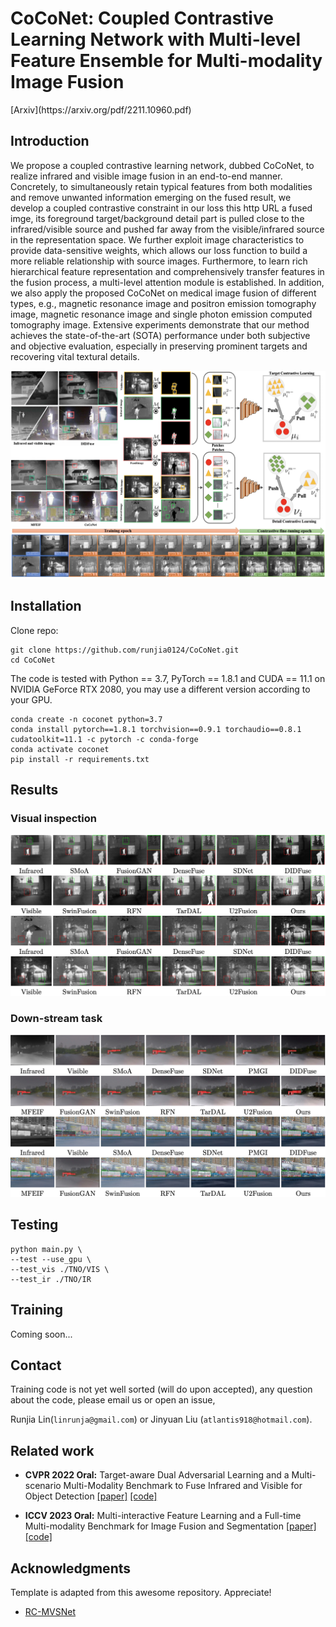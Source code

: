 

  <h1 align="left">CoCoNet: Coupled Contrastive Learning Network with Multi-level Feature Ensemble for Multi-modality Image Fusion</h1>
[Arxiv](https://arxiv.org/pdf/2211.10960.pdf)

## Introduction

We propose a coupled contrastive learning network, dubbed CoCoNet, to realize infrared and visible image fusion in an end-to-end manner. Concretely, to simultaneously retain typical features from both modalities and remove unwanted information emerging on the fused result, we develop a coupled contrastive constraint in our loss this http URL a fused imge, its foreground target/background detail part is pulled close to the infrared/visible source and pushed far away from the visible/infrared source in the representation space. We further exploit image characteristics to provide data-sensitive weights, which allows our loss function to build a more reliable relationship with source images. Furthermore, to learn rich hierarchical feature representation and comprehensively transfer features in the fusion process, a multi-level attention module is established. In addition, we also apply the proposed CoCoNet on medical image fusion of different types, e.g., magnetic resonance image and positron emission tomography image, magnetic resonance image and single photon emission computed tomography image. Extensive experiments demonstrate that our method achieves the state-of-the-art (SOTA) performance under both subjective and objective evaluation, especially in preserving prominent targets and recovering vital textural details.

![](demo/pipeline.png)

## Installation

Clone repo:
```
git clone https://github.com/runjia0124/CoCoNet.git
cd CoCoNet
```

The code is tested with Python == 3.7, PyTorch == 1.8.1 and CUDA == 11.1 on NVIDIA GeForce RTX 2080, you may use a different version according to your GPU. 
```
conda create -n coconet python=3.7
conda install pytorch==1.8.1 torchvision==0.9.1 torchaudio==0.8.1 cudatoolkit=11.1 -c pytorch -c conda-forge
conda activate coconet
pip install -r requirements.txt
```

## Results
### Visual inspection
![](demo/visual.png)
### Down-stream task
![](demo/visual_2.png)

## Testing
```
python main.py \
--test --use_gpu \    
--test_vis ./TNO/VIS \
--test_ir ./TNO/IR 
```

## Training
Coming soon...


## Contact
Training code is not yet well sorted (will do upon accepted), any question about the code, please email us or open an issue, 

Runjia Lin(`linrunja@gmail.com`) or Jinyuan Liu (`atlantis918@hotmail.com`).

## Related work
* **CVPR 2022 Oral:** Target-aware Dual Adversarial Learning and a Multi-scenario Multi-Modality
Benchmark to Fuse Infrared and Visible for Object Detection [[paper]](https://openaccess.thecvf.com/content/CVPR2022/papers/Liu_Target-Aware_Dual_Adversarial_Learning_and_a_Multi-Scenario_Multi-Modality_Benchmark_To_CVPR_2022_paper.pdf) [[code]](https://github.com/JinyuanLiu-CV/TarDAL)

* **ICCV 2023 Oral:** Multi-interactive Feature Learning and a Full-time Multi-modality Benchmark for Image Fusion and Segmentation [[paper]](https://arxiv.org/pdf/2308.02097.pdf) [[code]](https://github.com/JinyuanLiu-CV/SegMiF)
## Acknowledgments

Template is adapted from this awesome repository. Appreciate!

* [RC-MVSNet](https://github.com/Boese0601/RC-MVSNet)

